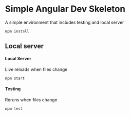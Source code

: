 # Simple Angular Dev Skeleton

A simple environment that includes testing and local server

```
npm install
```

## Local server

#### Local Server
Live reloads when files change
```
npm start
```

#### Testing
Reruns when files change
```
npm test
```